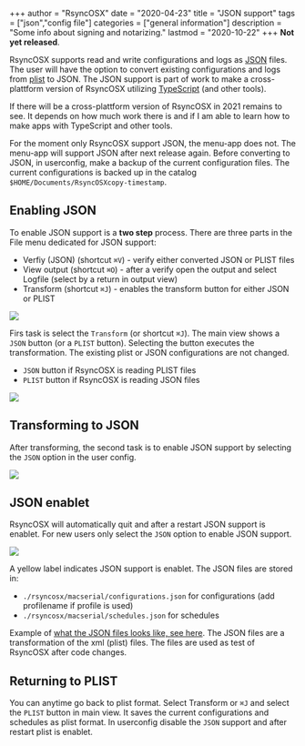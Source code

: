 +++
author = "RsyncOSX"
date = "2020-04-23"
title =  "JSON support"
tags = ["json","config file"]
categories = ["general information"]
description = "Some info about signing and notarizing."
lastmod = "2020-10-22"
+++
**Not yet released**.

RsyncOSX supports read and write configurations and logs as [JSON](https://en.wikipedia.org/wiki/JSON) files. The user will have the option to convert existing configurations and logs from [plist](https://en.wikipedia.org/wiki/Property_list) to JSON. The JSON support is part of work to make a cross-plattform version of RsyncOSX utilizing [TypeScript](https://en.wikipedia.org/wiki/TypeScript) (and other tools).

If there will be a cross-plattform version of RsyncOSX in 2021 remains to see. It depends on how much work there is and if I am able to learn how to make apps with TypeScript and other tools.

For the moment only RsyncOSX support JSON, the menu-app does not. The menu-app will support JSON after next release again. Before converting to JSON, in userconfig, make a backup of the current configuration files. The current configurations is backed up in the catalog `$HOME/Documents/RsyncOSXcopy-timestamp`.

## Enabling JSON

To enable JSON support is a **two step** process. There are three parts in the File menu dedicated for JSON support:

- Verfiy (JSON) (shortcut `⌘V`) - verify either converted JSON or PLIST files
- View output (shortcut `⌘O`) -  after a verify open the output and select Logfile (select by a return in output view)
- Transform (shortcut `⌘J`) - enables the transform button for either JSON or PLIST

![](/images/RsyncOSX/master/json/filemenu.png)

Firs task is select the `Transform` (or shortcut `⌘J`). The main view shows a `JSON` button (or a `PLIST` button). Selecting the button executes the transformation. The existing plist or JSON configurations are not changed.

- `JSON` button if RsyncOSX is reading PLIST files
- `PLIST` button if RsyncOSX is reading JSON files

![](/images/RsyncOSX/master/json/transform.png)

## Transforming to JSON

After transforming, the second task is to enable JSON support by selecting the `JSON` option in the user config.

![](/images/RsyncOSX/master/json/userjson.png)

## JSON enablet

RsyncOSX will automatically quit and after a restart JSON support is enablet. For new users only select the `JSON` option to enable JSON support.

![](/images/RsyncOSX/master/json/json.png)

A yellow label indicates JSON support is enablet. The JSON files are stored in:

- `./rsyncosx/macserial/configurations.json` for configurations (add profilename if profile is used)
- `./rsyncosx/macserial/schedules.json` for schedules

Example of [what the JSON files looks like, see here](https://github.com/rsyncOSX/RsyncOSX/tree/master/XCTestconfiguration/). The JSON files are a transformation of the xml (plist) files. The files are used as test of RsyncOSX after code changes.

## Returning to PLIST

You can anytime go back to plist format. Select Transform or `⌘J` and select the `PLIST` button in main view. It saves the current configurations and schedules as plist format. In userconfig disable the `JSON` support and after restart plist is enablet.
